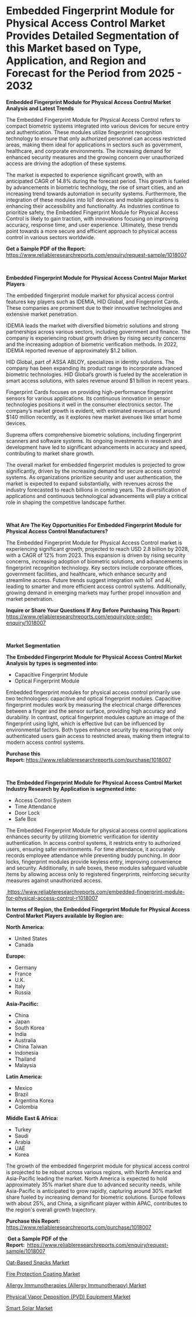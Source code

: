 <p><h1>Embedded Fingerprint Module for Physical Access Control Market Provides Detailed Segmentation of this Market based on Type, Application, and Region and Forecast for the Period from 2025 - 2032</h1></p><p><strong>Embedded Fingerprint Module for Physical Access Control Market Analysis and Latest Trends</strong></p>
<p><p>The Embedded Fingerprint Module for Physical Access Control refers to compact biometric systems integrated into various devices for secure entry and authentication. These modules utilize fingerprint recognition technology to ensure that only authorized personnel can access restricted areas, making them ideal for applications in sectors such as government, healthcare, and corporate environments. The increasing demand for enhanced security measures and the growing concern over unauthorized access are driving the adoption of these systems.</p><p>The market is expected to experience significant growth, with an anticipated CAGR of 14.8% during the forecast period. This growth is fueled by advancements in biometric technology, the rise of smart cities, and an increasing trend towards automation in security systems. Furthermore, the integration of these modules into IoT devices and mobile applications is enhancing their accessibility and functionality. As industries continue to prioritize safety, the Embedded Fingerprint Module for Physical Access Control is likely to gain traction, with innovations focusing on improving accuracy, response time, and user experience. Ultimately, these trends point towards a more secure and efficient approach to physical access control in various sectors worldwide.</p></p>
<p><strong>Get a Sample PDF of the Report:&nbsp;</strong> <a href="https://www.reliableresearchreports.com/enquiry/request-sample/1018007?utm_campaign=34&utm_medium=2&utm_source=Github&utm_content=ia&utm_term=21032025&utm_id=embedded-fingerprint-module-for-physical-access-control">https://www.reliableresearchreports.com/enquiry/request-sample/1018007</a></p>
<p>&nbsp;</p>
<p><strong>Embedded Fingerprint Module for Physical Access Control Major Market Players</strong></p>
<p><p>The embedded fingerprint module market for physical access control features key players such as IDEMIA, HID Global, and Fingerprint Cards. These companies are prominent due to their innovative technologies and extensive market penetration.</p><p>IDEMIA leads the market with diversified biometric solutions and strong partnerships across various sectors, including government and finance. The company is experiencing robust growth driven by rising security concerns and the increasing adoption of biometric verification methods. In 2022, IDEMIA reported revenue of approximately $1.2 billion.</p><p>HID Global, part of ASSA ABLOY, specializes in identity solutions. The company has been expanding its product range to incorporate advanced biometric technologies. HID Global’s growth is fueled by the acceleration in smart access solutions, with sales revenue around $1 billion in recent years.</p><p>Fingerprint Cards focuses on providing high-performance fingerprint sensors for various applications. Its continuous innovation in sensor technologies positions it well in the consumer electronics sector. The company’s market growth is evident, with estimated revenues of around $140 million recently, as it explores new market avenues like smart home devices.</p><p>Suprema offers comprehensive biometric solutions, including fingerprint scanners and software systems. Its ongoing investments in research and development have led to significant advancements in accuracy and speed, contributing to market share growth. </p><p>The overall market for embedded fingerprint modules is projected to grow significantly, driven by the increasing demand for secure access control systems. As organizations prioritize security and user authentication, the market is expected to expand substantially, with revenues across the industry forecasted to reach billions in coming years. The diversification of applications and continuous technological advancements will play a critical role in shaping the competitive landscape further.</p></p>
<p>&nbsp;</p>
<p><strong>What Are The Key Opportunities For Embedded Fingerprint Module for Physical Access Control Manufacturers?</strong></p>
<p><p>The Embedded Fingerprint Module for Physical Access Control market is experiencing significant growth, projected to reach USD 2.8 billion by 2028, with a CAGR of 12% from 2023. This expansion is driven by rising security concerns, increasing adoption of biometric solutions, and advancements in fingerprint recognition technology. Key sectors include corporate offices, government facilities, and healthcare, which enhance security and streamline access. Future trends suggest integration with IoT and AI, leading to smarter and more efficient access control systems. Additionally, growing demand in emerging markets may further propel innovation and market penetration.</p></p>
<p><strong>Inquire or Share Your Questions If Any Before Purchasing This Report:</strong> <a href="https://www.reliableresearchreports.com/enquiry/pre-order-enquiry/1018007?utm_campaign=34&utm_medium=2&utm_source=Github&utm_content=ia&utm_term=21032025&utm_id=embedded-fingerprint-module-for-physical-access-control">https://www.reliableresearchreports.com/enquiry/pre-order-enquiry/1018007</a></p>
<p>&nbsp;</p>
<p><strong>Market Segmentation</strong></p>
<p><strong>The Embedded Fingerprint Module for Physical Access Control Market Analysis by types is segmented into:</strong></p>
<p><ul><li>Capacitive Fingerprint Module</li><li>Optical Fingerprint Module</li></ul></p>
<p><p>Embedded fingerprint modules for physical access control primarily use two technologies: capacitive and optical fingerprint modules. Capacitive fingerprint modules work by measuring the electrical charge differences between a finger and the sensor surface, providing high accuracy and durability. In contrast, optical fingerprint modules capture an image of the fingerprint using light, which is effective but can be influenced by environmental factors. Both types enhance security by ensuring that only authenticated users gain access to restricted areas, making them integral to modern access control systems.</p></p>
<p><strong>Purchase this Report:&nbsp;</strong><a href="https://www.reliableresearchreports.com/purchase/1018007?utm_campaign=34&utm_medium=2&utm_source=Github&utm_content=ia&utm_term=21032025&utm_id=embedded-fingerprint-module-for-physical-access-control">https://www.reliableresearchreports.com/purchase/1018007</a></p>
<p>&nbsp;</p>
<p><strong>The Embedded Fingerprint Module for Physical Access Control Market Industry Research by Application is segmented into:</strong></p>
<p><ul><li>Access Control System</li><li>Time Attendance</li><li>Door Lock</li><li>Safe Box</li></ul></p>
<p><p>The Embedded Fingerprint Module for physical access control applications enhances security by utilizing biometric verification for identity authentication. In access control systems, it restricts entry to authorized users, ensuring safer environments. For time attendance, it accurately records employee attendance while preventing buddy punching. In door locks, fingerprint modules provide keyless entry, improving convenience and security. Additionally, in safe boxes, these modules safeguard valuable items by allowing access only to registered fingerprints, reinforcing security measures against unauthorized access.</p></p>
<p><a href="https://www.reliableresearchreports.com/embedded-fingerprint-module-for-physical-access-control-r1018007?utm_campaign=34&utm_medium=2&utm_source=Github&utm_content=ia&utm_term=21032025&utm_id=embedded-fingerprint-module-for-physical-access-control">&nbsp;https://www.reliableresearchreports.com/embedded-fingerprint-module-for-physical-access-control-r1018007</a></p>
<p><strong>In terms of Region, the Embedded Fingerprint Module for Physical Access Control Market Players available by Region are:</strong></p>
<p>
    <p> <strong> North America: </strong>
        <ul>
            <li>United States</li>
            <li>Canada</li>
        </ul>
        </p> 
    <p> <strong> Europe: </strong>
        <ul>
            <li>Germany</li>
            <li>France</li>
            <li>U.K.</li>
            <li>Italy</li>
            <li>Russia</li>
        </ul>
        </p> 
    <p> <strong> Asia-Pacific: </strong>
        <ul>
            <li>China</li>
            <li>Japan</li>
            <li>South Korea</li>
            <li>India</li>
            <li>Australia</li>
            <li>China Taiwan</li>
            <li>Indonesia</li>
            <li>Thailand</li>
            <li>Malaysia</li>
        </ul>
        </p> 
    <p> <strong> Latin America: </strong>
        <ul>
            <li>Mexico</li>
            <li>Brazil</li>
            <li>Argentina Korea</li>
            <li>Colombia</li>
        </ul>
        </p> 
    <p> <strong> Middle East & Africa: </strong>
        <ul>
            <li>Turkey</li>
            <li>Saudi</li>
            <li>Arabia</li>
            <li>UAE</li>
            <li>Korea</li>
        </ul>
    </p>
    </p>
<p><p>The growth of the embedded fingerprint module for physical access control is projected to be robust across various regions, with North America and Asia-Pacific leading the market. North America is expected to hold approximately 35% market share due to advanced security needs, while Asia-Pacific is anticipated to grow rapidly, capturing around 30% market share fueled by increasing demand for biometric solutions. Europe follows with about 25%, and China, a significant player within APAC, contributes to the region's overall growth trajectory.</p></p>
<p><strong>Purchase this Report: </strong><a href="https://www.reliableresearchreports.com/purchase/1018007?utm_campaign=34&utm_medium=2&utm_source=Github&utm_content=ia&utm_term=21032025&utm_id=embedded-fingerprint-module-for-physical-access-control">https://www.reliableresearchreports.com/purchase/1018007</a></p>
<p>&nbsp;<strong>Get a Sample PDF of the Report:&nbsp;&nbsp;</strong><a href="https://www.reliableresearchreports.com/enquiry/request-sample/1018007?utm_campaign=34&utm_medium=2&utm_source=Github&utm_content=ia&utm_term=21032025&utm_id=embedded-fingerprint-module-for-physical-access-control">https://www.reliableresearchreports.com/enquiry/request-sample/1018007</a></p>
<p><strong></strong></p>
<p><p><a href="https://github.com/oshodikurc/Market-Research-Report-List-1/blob/main/oat-based-snacks-market.md?utm_campaign=34&utm_medium=2&utm_source=Github&utm_content=ia&utm_term=21032025&utm_id=embedded-fingerprint-module-for-physical-access-control">Oat-Based Snacks Market</a></p><p><a href="https://github.com/aslinalirey9/Market-Research-Report-List-1/blob/main/fire-protection-coating-market.md?utm_campaign=34&utm_medium=2&utm_source=Github&utm_content=ia&utm_term=21032025&utm_id=embedded-fingerprint-module-for-physical-access-control">Fire Protection Coating Market</a></p><p><a href="https://github.com/ajegiobitsa/Market-Research-Report-List-1/blob/main/allergy-immunotherapies-allergy-immunotherapy-market.md?utm_campaign=34&utm_medium=2&utm_source=Github&utm_content=ia&utm_term=21032025&utm_id=embedded-fingerprint-module-for-physical-access-control">Allergy Immunotherapies (Allergy Immunotherapy) Market</a></p><p><a href="https://github.com/arifasabeygb/Market-Research-Report-List-1/blob/main/physical-vapor-deposition-pvd-equipment-market.md?utm_campaign=34&utm_medium=2&utm_source=Github&utm_content=ia&utm_term=21032025&utm_id=embedded-fingerprint-module-for-physical-access-control">Physical Vapor Deposition (PVD) Equipment Market</a></p><p><a href="https://github.com/ocambdidarhz/Market-Research-Report-List-1/blob/main/smart-solar-market.md?utm_campaign=34&utm_medium=2&utm_source=Github&utm_content=ia&utm_term=21032025&utm_id=embedded-fingerprint-module-for-physical-access-control">Smart Solar Market</a></p></p>